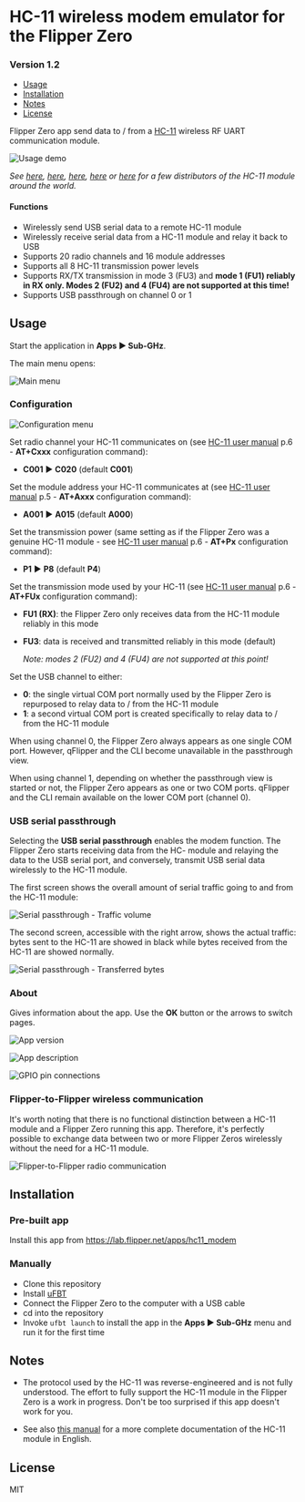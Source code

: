 # HC-11 wireless modem emulator for the Flipper Zero
### Version 1.2

* [Usage](#Usage)
* [Installation](#Installation)
* [Notes](#Notes)
* [License](#License)

Flipper Zero app send data to / from a [HC-11](https://www.hc01.com/goods/640e91920be12d0114404c98) wireless RF UART communication module.

![Usage demo](screenshots/demo.gif)

*See [here](https://www.elecrow.com/434mhz-serial-rf-module-hc11-140m-p-873.html), [here](https://hobbycomponents.com/wired-wireless/513-hc-11-433mhz-wireless-serial-module), [here](https://elektronik-lavpris.dk/p134115/modu0054-hc-11-433mhz-wireless-serial-module/), [here](https://invize.se/produkt/radiomodul-hc11/) or [here](https://littlebirdelectronics.com.au/products/434mhz-serial-rf-module-hc-11-1-40m) for a few distributors of the HC-11 module around the world.*



#### Functions

- Wirelessly send USB serial data to a remote HC-11 module
- Wirelessly receive serial data from a HC-11 module and relay it back to USB
- Supports 20 radio channels and 16 module addresses
- Supports all 8 HC-11 transmission power levels
- Supports RX/TX transmission in mode 3 (FU3) and **mode 1 (FU1) reliably in RX only. Modes 2 (FU2) and 4 (FU4) are not supported at this time!**
- Supports USB passthrough on channel 0 or 1



## Usage

Start the application in **Apps ▶ Sub-GHz**.

The main menu opens:

![Main menu](screenshots/6-main_menu.png)


### Configuration

![Configuration menu](screenshots/5-configuration_menu.png)

Set radio channel your HC-11 communicates on (see [HC-11 user manual](https://www.hc01.com/downloads/HC-11%20english%20datasheet.pdf) p.6 - **AT+Cxxx** configuration command):

- **C001** ▶ **C020** (default **C001**)

Set the module address your HC-11 communicates at (see [HC-11 user manual](https://www.hc01.com/downloads/HC-11%20english%20datasheet.pdf) p.5 - **AT+Axxx** configuration command):

- **A001** ▶ **A015** (default **A000**)

Set the transmission power (same setting as if the Flipper Zero was a genuine HC-11 module - see [HC-11 user manual](https://www.hc01.com/downloads/HC-11%20english%20datasheet.pdf) p.6 - **AT+Px** configuration command):

- **P1** ▶ **P8** (default **P4**)

Set the transmission mode used by your HC-11 (see [HC-11 user manual](https://www.hc01.com/downloads/HC-11%20english%20datasheet.pdf) p.6 - **AT+FUx** configuration command):

- **FU1 (RX)**: the Flipper Zero only receives data from the HC-11 module reliably in this mode
- **FU3**: data is received and transmitted reliably in this mode (default)

  *Note: modes 2 (FU2) and 4 (FU4) are not supported at this point!*

Set the USB channel to either:

- **0**: the single virtual COM port normally used by the Flipper Zero is repurposed to relay data to / from the HC-11 module
- **1**: a second virtual COM port is created specifically to relay data to / from the HC-11 module

When using channel 0, the Flipper Zero always appears as one single COM port. However, qFlipper and the CLI become unavailable in the passthrough view.

When using channel 1, depending on whether the passthrough view is started or not, the Flipper Zero appears as one or two COM ports. qFlipper and the CLI remain available on the lower COM port (channel 0).



### USB serial passthrough

Selecting the **USB serial passthrough** enables the modem function. The Flipper Zero starts receiving data from the HC- module and relaying the data to the USB serial port, and conversely, transmit USB serial data wirelessly to the HC-11 module.

The first screen shows the overall amount of serial traffic going to and from the HC-11 module:

![Serial passthrough - Traffic volume](screenshots/2-usb_serial_passthrough1.png)

The second screen, accessible with the right arrow, shows the actual traffic: bytes sent to the HC-11 are showed in black while bytes received from the HC-11 are showed normally.

![Serial passthrough - Transferred bytes](screenshots/3-usb_serial_passthrough2.png)



### About

Gives information about the app. Use the **OK** button or the arrows to switch pages.

![App version](screenshots/1-splash_version.png)

![App description](screenshots/4-app_description.png)

![GPIO pin connections](screenshots/7-warning.png)



### Flipper-to-Flipper wireless communication

It's worth noting that there is no functional distinction between a HC-11 module and a Flipper Zero running this app. Therefore, it's perfectly possible to exchange data between two or more Flipper Zeros wirelessly without the need for a HC-11 module.

![Flipper-to-Flipper radio communication](screenshots/flipper_to_flipper_radio_comm.gif)



## Installation

### Pre-built app

Install this app from https://lab.flipper.net/apps/hc11_modem

### Manually

- Clone this repository
- Install [uFBT](https://github.com/flipperdevices/flipperzero-ufbt)
- Connect the Flipper Zero to the computer with a USB cable
- cd into the repository
- Invoke `ufbt launch` to install the app in the **Apps ▶ Sub-GHz** menu and run it for the first time



## Notes

- The protocol used by the HC-11 was reverse-engineered and is not fully understood. The effort to fully support the HC-11 module in the Flipper Zero is a work in progress. Don't be too surprised if this app doesn't work for you.

- See also [this manual](https://www.elecrow.com/download/HC-11.pdf) for a more complete documentation of the HC-11 module in English.


## License

MIT
